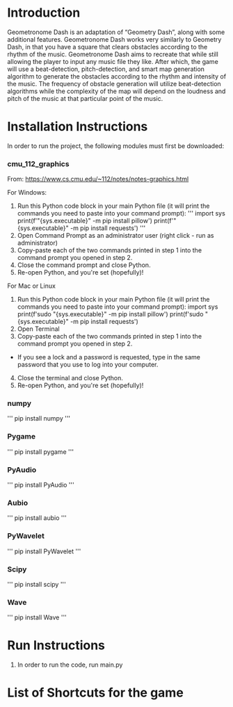 
# Introduction

Geometronome Dash is an adaptation of “Geometry Dash”, along with some additional features. Geometronome Dash works very similarly to Geometry Dash, in that you have a square that clears obstacles according to the rhythm of the music. Geometronome Dash aims to recreate that while still allowing the player to input any music file they like. After which, the game will use a beat-detection, pitch-detection, and smart map generation algorithm to generate the obstacles according to the rhythm and intensity of the music. The frequency of obstacle generation will utilize beat-detection algorithms while the complexity of the map will depend on the loudness and pitch of the music at that particular point of the music.

# Installation Instructions

In order to run the project, the following modules must first be downloaded:

### cmu_112_graphics

From: https://www.cs.cmu.edu/~112/notes/notes-graphics.html

For Windows:
1. Run this Python code block in your main Python file (it will print the commands you need to paste into your command prompt):
'''
import sys
print(f'"{sys.executable}" -m pip install pillow')
print(f'"{sys.executable}" -m pip install requests')
'''
2. Open Command Prompt as an administrator user (right click - run as administrator)
3. Copy-paste each of the two commands printed in step 1 into the command prompt you opened in step 2.
4. Close the command prompt and close Python.
5. Re-open Python, and you're set (hopefully)!

For Mac or Linux
1. Run this Python code block in your main Python file (it will print the commands you need to paste into your command prompt):
import sys
print(f'sudo "{sys.executable}" -m pip install pillow')
print(f'sudo "{sys.executable}" -m pip install requests')
2. Open Terminal
3. Copy-paste each of the two commands printed in step 1 into the command prompt you opened in step 2.
- If you see a lock and a password is requested, type in the same password that you use to log into your computer.
4. Close the terminal and close Python.
5. Re-open Python, and you're set (hopefully)!

### numpy
'''
pip install numpy
'''

### Pygame
'''
pip install pygame
'''

### PyAudio
'''
pip install PyAudio
'''

### Aubio
'''
pip install aubio
'''

### PyWavelet
'''
pip install PyWavelet
'''

### Scipy
'''
pip install scipy
'''

### Wave
'''
pip install Wave
'''

# Run Instructions

1. In order to run the code, run main.py

# List of Shortcuts for the game
